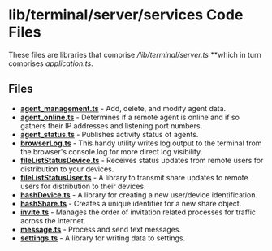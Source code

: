 # lib/terminal/server/services Code Files
These files are libraries that comprise */lib/terminal/server.ts* **which in turn comprises *application.ts*.

## Files
<!-- Do not edit below this line.  Contents dynamically populated. -->

* **[agent_management.ts](agent_management.ts)**         - Add, delete, and modify agent data.
* **[agent_online.ts](agent_online.ts)**                 - Determines if a remote agent is online and if so gathers their IP addresses and listening port numbers.
* **[agent_status.ts](agent_status.ts)**                 - Publishes activity status of agents.
* **[browserLog.ts](browserLog.ts)**                     - This handy utility writes log output to the terminal from the browser's console.log for more direct log visibility.
* **[fileListStatusDevice.ts](fileListStatusDevice.ts)** - Receives status updates from remote users for distribution to your devices.
* **[fileListStatusUser.ts](fileListStatusUser.ts)**     - A library to transmit share updates to remote users for distribution to their devices.
* **[hashDevice.ts](hashDevice.ts)**                     - A library for creating a new user/device identification.
* **[hashShare.ts](hashShare.ts)**                       - Creates a unique identifier for a new share object.
* **[invite.ts](invite.ts)**                             - Manages the order of invitation related processes for traffic across the internet.
* **[message.ts](message.ts)**                           - Process and send text messages.
* **[settings.ts](settings.ts)**                         - A library for writing data to settings.